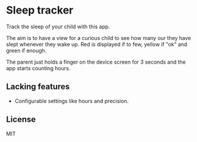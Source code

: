# Sleep tracker

Track the sleep of your child with this app.

The aim is to have a view for a curious child to see how many our
they have slept whenever they wake up. Red is displayed if to few,
yellow if "ok" and green if enough.

The parent just holds a finger on the device screen for 3 seconds
and the app starts counting hours.

## Lacking features

- Configurable settings like hours and precision.

## License

MIT
